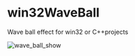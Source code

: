 # win32WaveBall
Wave ball effect for win32 or C++projects

![wave_ball_show](https://img-blog.csdnimg.cn/b24fca028abd4e2dbd344c20faf42af4.gif)